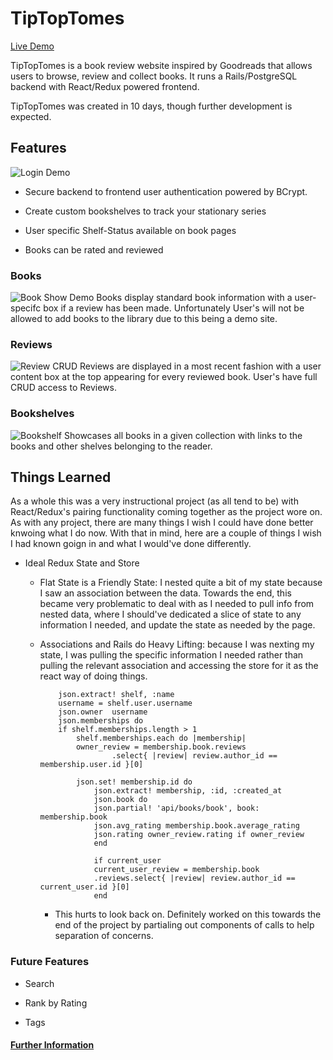 # TipTopTomes

[Live Demo](https://tiptoptomes.herokuapp.com/)

TipTopTomes is a book review website inspired by Goodreads that allows users to browse, review and collect books. It runs a Rails/PostgreSQL backend with React/Redux powered frontend. 

TipTopTomes was created in 10 days, though further development is expected.

## Features

![Login Demo](https://res.cloudinary.com/tiptoptomes/image/upload/v1523659373/Login_Demo.gif)

+ Secure backend to frontend user authentication powered by BCrypt.

+ Create custom bookshelves to track your stationary series

+ User specific Shelf-Status available on book pages

+ Books can be rated and reviewed


### Books
![Book Show Demo](https://res.cloudinary.com/tiptoptomes/image/upload/v1523658663/Show_Page.gif)
Books display standard book information with a user-specifc box if a review has been made. Unfortunately User's will not be allowed to add books to the library due to this being a demo site.

### Reviews
![Review CRUD](https://res.cloudinary.com/tiptoptomes/image/upload/v1523658676/Review_CRUD.gif)
Reviews are displayed in a most recent fashion with a user content box at the top appearing for every reviewed book. User's have full CRUD access to Reviews. 

### Bookshelves 
![Bookshelf](https://res.cloudinary.com/tiptoptomes/image/upload/v1523657814/Screen_Shot_2018-04-13_at_2.56.06_PM.png)
Showcases all books in a given collection with links to the books and other shelves belonging to the reader.  


## Things Learned

As a whole this was a very instructional project (as all tend to be) with React/Redux's pairing functionality coming together as the project wore on. As with any project, there are many things I wish I could have done better knwoing what I do now. With that in mind, here are a couple of things I wish I had known goign in and what I would've done differently.

+ Ideal Redux State and Store
    + Flat State is a Friendly State: I nested quite a bit of my state because I saw an association between the data. Towards the end, this became very problematic to deal with as I needed to pull info from nested data, where I should've dedicated a slice of state to any information I needed, and update the state as needed by the page. 

    + Associations and Rails do Heavy Lifting: because I was nexting my state, I was pulling the specific information I needed rather than pulling the relevant association and accessing the store for it as the react way of doing things. 
        ```
            json.extract! shelf, :name
            username = shelf.user.username
            json.owner  username
            json.memberships do 
            if shelf.memberships.length > 1
                shelf.memberships.each do |membership|
                owner_review = membership.book.reviews
                        .select{ |review| review.author_id == membership.user.id }[0]
                
                json.set! membership.id do 
                    json.extract! membership, :id, :created_at
                    json.book do 
                    json.partial! 'api/books/book', book: membership.book
                    json.avg_rating membership.book.average_rating
                    json.rating owner_review.rating if owner_review
                    end

                    if current_user
                    current_user_review = membership.book
                    .reviews.select{ |review| review.author_id == current_user.id }[0] 
                    end
        
        ```
        + This hurts to look back on. Definitely worked on this towards the end of the project by partialing out components of calls to help separation of concerns. 













### Future Features

+ Search

+ Rank by Rating

+ Tags

#### [Further Information](https://github.com/ttillotson/TipTopTomes/wiki)